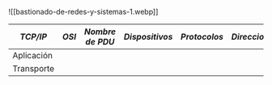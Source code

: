 ![[bastionado-de-redes-y-sistemas-1.webp]]


| _TCP/IP_   | _OSI_ | _Nombre de PDU_ | _Dispositivos_ | _Protocolos_ | _Direcciones_ | _Ataques_ |
| ---------- | ----- | --------------- | -------------- | ------------ | ------------- | --------- |
| Aplicación |       |                 |                |              |               |           |
| Transporte |       |                 |                |              |               |           |
